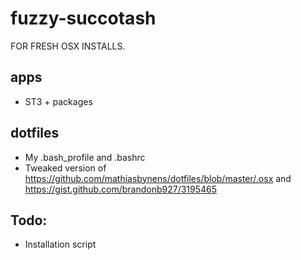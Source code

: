 # fuzzy-succotash
FOR FRESH OSX INSTALLS.

## apps
* ST3 + packages

## dotfiles
* My .bash_profile and .bashrc
* Tweaked version of https://github.com/mathiasbynens/dotfiles/blob/master/.osx and https://gist.github.com/brandonb927/3195465

## Todo:

* Installation script